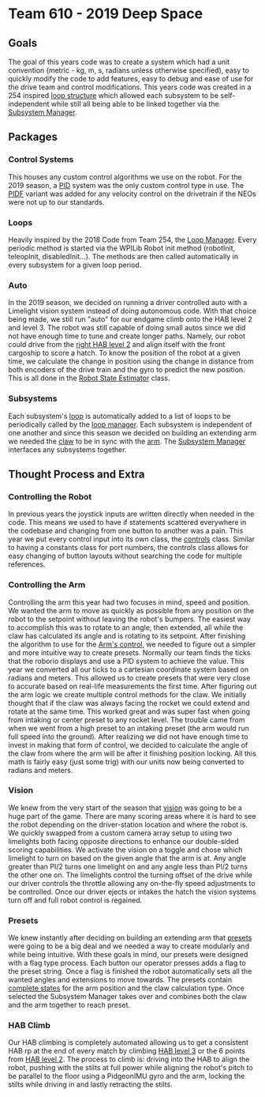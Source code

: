 # Team 610 - 2019 Deep Space

## Goals
The goal of this years code was to create a system which had a unit convention (metric - kg, m, s, radians unless otherwise specified), easy to quickly modify the code to add features, easy to debug and ease of use for the drive team and control modifications. This years code was created in a 254 inspired [loop structure](https://github.com/Team610/2019-Public/tree/master/src/main/java/frc/loops) which allowed each subsystem to be self-independent while still all being able to be linked together via the [Subsystem Manager](https://github.com/Team610/2019-Public/blob/master/src/main/java/frc/robot/subsystems/SubsystemManager.java).

## Packages

### Control Systems
This houses any custom control algorithms we use on the robot. For the 2019 season, a [PID](https://github.com/Team610/2019-Public/blob/master/src/main/java/frc/controlsystems/PID.java) system was the only custom control type in use. The [PIDF](https://github.com/Team610/2019-Public/blob/master/src/main/java/frc/controlsystems/PIDF.java) variant was added for any velocity control on the drivetrain if the NEOs were not up to our standards.

### Loops
Heavily inspired by the 2018 Code from Team 254, the [Loop Manager](https://github.com/Team610/2019-Public/blob/master/src/main/java/frc/loops/LoopManager.java). Every periodic method is started via the WPILib Robot init method (robotInit, teleopInit, disabledInit...). The methods are then called automatically in every subsystem for a given loop period.

### Auto
In the 2019 season, we decided on running a driver controlled auto with a Limelight vision system instead of doing autonomous code. With that choice being made, we still run "auto" for our endgame climb onto the HAB level 2 and level 3. The robot was still capable of doing small autos since we did not have enough time to tune and create longer paths. Namely, our robot could drive from the [right HAB level 2](https://github.com/Team610/2019-Public/blob/master/src/main/java/frc/robot/auto/modes/RightHabDriveToFrontRightCargo.java) and align itself with the front cargoship to score a hatch. To know the position of the robot at a given time, we calculate the change in position using the change in distance from both encoders of the drive train and the gyro to predict the new position. This is all done in the [Robot State Estimator](https://github.com/Team610/2019-Public/blob/master/src/main/java/frc/robot/subsystems/RobotStateEstimator.java) class.

### Subsystems
Each subsystem's [loop](https://github.com/Team610/2019-Public/blob/master/src/main/java/frc/loops/Loop.java) is automatically added to a list of loops to be periodically called by the [loop manager](https://github.com/Team610/2019-Public/blob/master/src/main/java/frc/loops/LoopManager.java). Each subsystem is independent of one another and since this season we decided on building an extending arm we needed the [claw](https://github.com/Team610/2019-Public/blob/master/src/main/java/frc/robot/subsystems/Manipulator.java) to be in sync with the [arm](https://github.com/Team610/2019-Public/blob/master/src/main/java/frc/robot/subsystems/Arm.java). The [Subsystem Manager](https://github.com/Team610/2019-Public/blob/master/src/main/java/frc/robot/subsystems/SubsystemManager.java) interfaces any subsystems together.

## Thought Process and Extra

### Controlling the Robot 
In previous years the joystick inputs are written directly when needed in the code. This means we used to have if statements scattered everywhere in the codebase and changing from one button to another was a pain. This year we put every control input into its own class, the [controls](https://github.com/Team610/2019-Public/blob/master/src/main/java/frc/robot/Controls.java) class. Similar to having a constants class for port numbers, the controls class allows for easy changing of button layouts without searching the code for multiple references.

### Controlling the Arm
Controlling the arm this year had two focuses in mind, speed and position. We wanted the arm to move as quickly as possible from any position on the robot to the setpoint without leaving the robot's bumpers. The easiest way to accomplish this was to rotate to an angle, then extended, all while the claw has calculated its angle and is rotating to its setpoint. After finishing the algorithm to use for the [Arm's control](https://github.com/Team610/2019-Public/blob/bad5caaa3937a124b5f7b904b144c7c542568974/src/main/java/frc/robot/subsystems/Arm.java#L114), we needed to figure out a simpler and more intuitive way to create presets. Normally our team finds the ticks that the roborio displays and use a PID system to achieve the value. This year we converted all our ticks to a cartesian coordinate system based on radians and meters. This allowed us to create presets that were very close to accurate based on real-life measurements the first time. After figuring out the arm logic we create multiple control methods for the claw. We initially thought that if the claw was always facing the rocket we could extend and rotate at the same time. This worked great and was super fast when going from intaking or center preset to any rocket level. The trouble came from when we went from a high preset to an intaking preset (the arm would run full speed into the ground). After realizing we did not have enough time to invest in making that form of control, we decided to calculate the angle of the claw from where the arm will be after it finishing position locking. All this math is fairly easy (just some trig) with our units now being converted to radians and meters.

### Vision
We knew from the very start of the season that [vision](https://github.com/Team610/2019-Public/blob/master/src/main/java/frc/robot/subsystems/Limelight.java) was going to be a huge part of the game. There are many scoring areas where it is hard to see the robot depending on the driver-station location and where the robot is. We quickly swapped from a custom camera array setup to using two limelights both facing opposite directions to enhance our double-sided scoring capabilities. We activate the vision on a toggle and chose which limelight to turn on based on the given angle that the arm is at. Any angle greater than PI/2 turns one limelight on and any angle less than PI/2 turns the other one on. The limelights control the turning offset of the drive while our driver controls the throttle allowing any on-the-fly speed adjustments to be controlled. Once our driver ejects or intakes the hatch the vision systems turn off and full robot control is regained. 

### Presets
We knew instantly after deciding on building an extending arm that [presets](https://github.com/Team610/2019-Public/blob/bad5caaa3937a124b5f7b904b144c7c542568974/src/main/java/frc/robot/Constants.java#L150) were going to be a big deal and we needed a way to create modularly and while being intuitive. With these goals in mind, our presets were designed with a flag type process. Each button our operator presses adds a flag to the preset string. Once a flag is finished the robot automatically sets all the wanted angles and extensions to move towards. The presets contain [complete states](https://github.com/Team610/2019-Public/blob/master/src/main/java/frc/robot/subsystems/ArmAndManipulatorState.java) for the arm position and the claw calculation type. Once selected the Subsystem Manager takes over and combines both the claw and the arm together to reach preset.

### HAB Climb
Our HAB climbing is completely automated allowing us to get a consistent HAB rp at the end of every match by climbing [HAB level 3](https://github.com/Team610/2019-Public/blob/master/src/main/java/frc/robot/auto/modes/HangLvl3.java) or the 6 points from [HAB level 2](https://github.com/Team610/2019-Public/blob/master/src/main/java/frc/robot/auto/modes/HangLvl2.java). The process to climb is: driving into the HAB to align the robot, pushing with the stilts at full power while aligning the robot's pitch to be parallel to the floor using a PidgeonIMU gyro and the arm, locking the stilts while driving in and lastly retracting the stilts.
